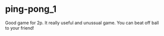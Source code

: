 # ping-pong_1
Good game for 2p. It really useful and unussual game. You can beat off ball to your friend!
